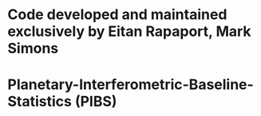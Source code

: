 # Code developed and maintained exclusively by Eitan Rapaport, Mark Simons
# Planetary-Interferometric-Baseline-Statistics (PIBS)